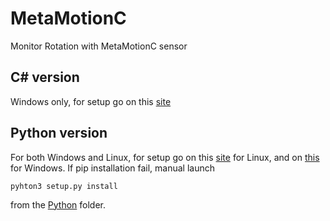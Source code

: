 # MetaMotionC
Monitor Rotation with MetaMotionC sensor
## C# version
Windows only, for setup go on this [site](https://mbientlab.com/tutorials/CsWindows.html)
## Python version
For both Windows and Linux, for setup go on this [site](https://mbientlab.com/tutorials/PyLinux.html) for Linux, and on [this](https://mbientlab.com/tutorials/PyWindows.html) for Windows.
If pip installation fail, manual launch
```
pyhton3 setup.py install
```
from the [Python](./Pyhton/) folder.